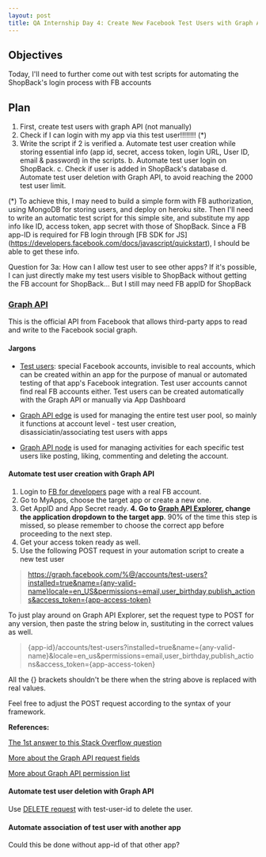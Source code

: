 ```yaml
---
layout: post
title: QA Internship Day 4: Create New Facebook Test Users with Graph API
---
```


## Objectives

Today, I'll need to further come out with test scripts for automating the ShopBack's login process with FB accounts

## Plan

1. First, create test users with graph API (not manually)
2. Check if I can login with my app via this test user!!!!!!!! (*)
3. Write the script if 2 is verified
   a. Automate test user creation while storing essential info (app id, secret, access token, login URL, User ID, email & password) in the scripts.
   b. Automate test user login on ShopBack. 
   c. Check if user is added in ShopBack's database
   d. Automate test user deletion with Graph API, to avoid reaching the 2000 test user limit.

(*) To achieve this, I may need to build a simple form with FB authorization, using MongoDB for storing users, and deploy on heroku site. Then I'll need to write an automatic test script for this simple site, and substitute my app info like ID, access token, app secret with those of ShopBack. Since a FB app-ID is required for FB login through [FB SDK for JS] (https://developers.facebook.com/docs/javascript/quickstart), I should be able to get these info.

Question for 3a: How can I allow test user to see other apps? If it's possible, I can just directly make my test users visible to ShopBack without getting the FB account for ShopBack... But I still may need FB appID for ShopBack

### [Graph API](https://developers.facebook.com/docs/graph-api)

This is the official API from Facebook that allows third-party apps to read and write to the Facebook social graph. 

#### Jargons

- [Test users](https://developers.facebook.com/docs/apps/test-users): special Facebook accounts, invisible to real accounts, which can be created within an app for the purpose of manual or automated testing of that app's Facebook integration. Test user accounts cannot find real FB accounts either. Test users can be created automatically with the Graph API or manually via App Dashboard

- [Graph API edge](https://developers.facebook.com/docs/graph-api/reference/v2.9/app/accounts/test-users) is used for managing the entire test user pool, so mainly it functions at account level - test user creation, disassiciatin/associating test users with apps

- [Graph API node](https://developers.facebook.com/docs/graph-api/reference/v2.9/test-user) is used for managing activities for each specific test users like posting, liking, commenting and deleting the account.

#### Automate test user creation with Graph API

1. Login to [FB for developers](https://developers.facebook.com/) page with a real FB account.
2. Go to MyApps, choose the target app or create a new one.
3. Get AppID and App Secret ready.
**4. Go to [Graph API Explorer](https://developers.facebook.com/tools/explorer/), change the application dropdown to the target app**. 90% of the time this step is missed, so please remember to choose the correct app before proceeding to the next step.
5. Get your access token ready as well.
6. Use the following POST request in your automation script to create a new test user

>https://graph.facebook.com/%@/accounts/test-users?installed=true&name={any-valid-name}locale=en_US&permissions=email,user_birthday,publish_actions&access_token={app-access-token}

To just play around on Graph API Explorer, set the request type to POST for any version, then paste the string below in, sustituting in the correct values as well.

>{app-id}/accounts/test-users?installed=true&name={any-valid-name}&locale=en_us&permissions=email,user_birthday,publish_actions&access_token={app-access-token}

All the {} brackets shouldn't be there when the string above is replaced with real values.

Feel free to adjust the POST request according to the syntax of your framework.

**References:**

[The 1st answer to this Stack Overflow question](http://stackoverflow.com/questions/24046772/how-to-add-test-friends-to-facebook-test-users-programmatically-using-facebook-i#)

[More about the Graph API request fields](https://developers.facebook.com/docs/graph-api/reference/app/accounts/test-users#publish)

[More about Graph API permission list](https://developers.facebook.com/docs/facebook-login/permissions/)


#### Automate test user deletion with Graph API
 
Use [DELETE request](https://developers.facebook.com/docs/graph-api/reference/v2.9/test-user#deleting) with test-user-id to delete the user.

#### Automate association of test user with another app

Could this be done without app-id of that other app?
